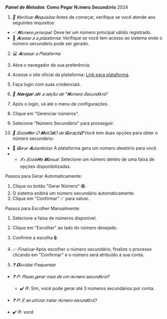 
𝑷𝒂𝒊𝒏𝒆𝒍 𝒅𝒆 𝑴𝒆𝒕𝒐𝒅𝒐𝒔: 𝐂𝐨𝐦𝐨 𝐏𝐞𝐠𝐚𝐫 𝐍ú𝐦𝐞𝐫𝐨 𝐒𝐞𝐜𝐮𝐧𝐝á𝐫𝐢𝐨 2024

1. *🔎 𝑽𝑒𝑟𝑖𝑓𝑖𝑐𝑎𝑟 𝑹𝑒𝑞𝑢𝑖𝑠𝑖𝑡𝑜𝑠*
Antes de começar, verifique se você atende aos seguintes requisitos:
- ✅ *𝑵ú𝑚𝑒𝑟𝑜 𝑝𝑟𝑖𝑛𝑐𝑖𝑝𝑎𝑙*: Deve ter um número principal válido registrado.
- 🔑 *𝑨𝑐𝑒𝑠𝑠𝑜 𝑎 𝑎 𝑝𝑙𝑎𝑡𝑎𝑓𝑜𝑟𝑚𝑎*: Verifique se você tem acesso ao sistema onde o número secundário pode ser gerado.

2. *💻 𝑨𝑐𝑒𝑠𝑠𝑎𝑟 𝑎 𝑃𝑙𝑎𝑡𝑎𝑓𝑜𝑟𝑚𝑎*
1. Abra o navegador de sua preferência.
2. Acesse o site oficial da plataforma: [Link para plataforma](https://www.exemplo.com).
3. Faça login com suas credenciais.

3. *📂 𝑵𝒂𝒗𝒊𝒈𝒂𝒓 𝑎𝒕é 𝑎 𝑠𝑒çã𝑜 𝑑𝑒 "𝑵ú𝑚𝑒𝑟𝑜 𝑆𝑒𝑐𝑢𝑛𝑑á𝑟𝑖𝑜"*
1. Após o login, vá até o menu de configurações.
2. Clique em "Gerenciar números".
3. Selecione "Número Secundário" para prosseguir.

4. *🔧 𝐸𝑐𝑜𝑙𝑒𝑯𝑒𝑟 𝑂 𝑴𝑒𝑡𝑂𝒅𝑂 𝑑𝑒 𝑮𝑒𝑟𝑎çã𝑶*
Você tem duas opções para obter o número secundário:
- 🎲 *𝑮𝑒𝑟𝑎𝑟 𝑨𝑢𝑡𝑎𝑚á𝑡𝑖𝑐𝑜*: A plataforma gera um número aleatório para você.
- - ✍️ *𝐸𝑐𝑜𝑙𝑒𝑯𝑒 𝑴𝑎𝑛𝑢𝑎𝑙*: Selecione um número dentro de uma faixa de opções disponibilizadas.

Passos para Gerar Automaticamente:
1. Clique no botão "Gerar Número" 🟢.
2. O sistema exibirá um número secundário automaticamente.
3. Clique em "Confirmar" ✅ para salvar.

Passos para Escolher Manualmente:
1. Selecione a faixa de números disponível.
2. Clique em "Escolher" ao lado do número desejado.
3. Confirme a escolha 🔒.

5. *✅ 𝐹𝑖𝑛𝑎𝑙𝑖𝑧𝑎𝑟*
Após escolher o número secundário, finalize o processo clicando em "Confirmar" e o número será atribuído à sua conta.

6. *❓ 𝑫ú𝑣𝑖𝑑𝑎𝑠 𝐹𝑟𝑒𝑞𝑢𝑒𝑛𝑡𝑒𝑠*
- *❓ 𝑃: 𝑃𝑜𝑠𝑠𝑜 𝑔𝑒𝑟𝑎𝑟 𝑚𝑎𝑖𝑠 𝑑𝑒 𝑢𝑚 𝑛ú𝑚𝑒𝑟𝑜 𝑠𝑒𝑐𝑢𝑛𝑑á𝑟𝑖𝑜?*
  - ✔️ 𝑅: Sim, você pode gerar até 3 números secundários por conta.

- *❓ 𝑃: 𝐸 𝑠𝑒 𝑢𝑡𝑖𝑙𝑖𝑧𝑎𝑟 𝑡𝑟𝑎𝑡𝑎𝑟 𝑛ú𝑚𝑒𝑟𝑜 𝑠𝑒𝑐𝑢𝑛𝑑á𝑟𝑖𝑂*
- ✔️ 𝑅: você
